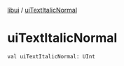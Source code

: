 [libui](index.md) / [uiTextItalicNormal](./ui-text-italic-normal.md)

# uiTextItalicNormal

`val uiTextItalicNormal: UInt`